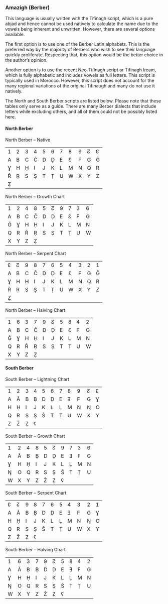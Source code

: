 ### <span id="anchor-54"></span>Amazigh (Berber)

This language is usually written with the Tifinagh script, which is a
pure abjad and hence cannot be used natively to calculate the name due
to the vowels being inherent and unwritten. However, there are several
options available.

The first option is to use one of the Berber Latin alphabets. This is
the preferred way by the majority of Berbers who wish to see their
language quickly proliferate. Respecting that, this option would be the
better choice in the author’s opinion. 

Another option is to use the recent Neo-Tifinagh script or Tifinagh
Ircam, which is fully alphabetic and includes vowels as full letters.
This script is typically used in Morocco. However, this script does not
account for the many regional variations of the original Tifinaugh and
many do not use it natively. 

The North and South Berber scripts are listed below. Please note that
these tables only serve as a guide. There are many Berber dialects that
include letters while excluding others, and all of them could not be
possibly listed here. 

#### <span id="anchor-55"></span>North Berber

North Berber – Native

|   |   |   |   |   |   |   |   |   |   |   |
| - | - | - | - | - | - | - | - | - | - | - |
| 1 | 2 | 3 | 4 | 5 | 6 | 7 | 8 | 9 | ↊ | ↋ |
| A | B | C | Č | D | Ḍ | E | Ɛ | F | G | Ǧ |
| Ɣ | H | Ḥ | I | J | K | L | M | N | Q | R |
| Ř | Ṛ | S | Ṣ | T | Ṭ | U | W | X | Y | Z |
| Ẓ |   |   |   |   |   |   |   |   |   |   |

North Berber – Growth Chart

|   |   |   |   |   |   |   |   |   |   |
| - | - | - | - | - | - | - | - | - | - |
| 1 | 2 | 4 | 8 | 5 | ↊ | 9 | 7 | 3 | 6 |
| A | B | C | Č | D | Ḍ | E | Ɛ | F | G |
| Ǧ | Ɣ | H | Ḥ | I | J | K | L | M | N |
| Q | R | Ř | Ṛ | S | Ṣ | T | Ṭ | U | W |
| X | Y | Z | Ẓ |   |   |   |   |   |   |

North Berber – Serpent Chart

|   |   |   |   |   |   |   |   |   |   |   |
| - | - | - | - | - | - | - | - | - | - | - |
| ↋ | ↊ | 9 | 8 | 7 | 6 | 5 | 4 | 3 | 2 | 1 |
| A | B | C | Č | D | Ḍ | E | Ɛ | F | G | Ǧ |
| Ɣ | H | Ḥ | I | J | K | L | M | N | Q | R |
| Ř | Ṛ | S | Ṣ | T | Ṭ | U | W | X | Y | Z |
| Ẓ |   |   |   |   |   |   |   |   |   |   |

North Berber – Halving Chart

|   |   |   |   |   |   |   |   |   |   |
| - | - | - | - | - | - | - | - | - | - |
| 1 | 6 | 3 | 7 | 9 | ↊ | 5 | 8 | 4 | 2 |
| A | B | C | Č | D | Ḍ | E | Ɛ | F | G |
| Ǧ | Ɣ | H | Ḥ | I | J | K | L | M | N |
| Q | R | Ř | Ṛ | S | Ṣ | T | Ṭ | U | W |
| X | Y | Z | Ẓ |   |   |   |   |   |   |

#### <span id="anchor-56"></span>South Berber

South Berber – Lightning Chart

|   |   |   |   |   |   |   |   |   |   |   |
| - | - | - | - | - | - | - | - | - | - | - |
| 1 | 2 | 3 | 4 | 5 | 6 | 7 | 8 | 9 | ↊ | ↋ |
| A | Ă | B | Ḅ | D | Ḍ | E | Ǝ | F | G | Ɣ |
| H | Ḥ | I | J | K | L | Ḷ | M | N | Ŋ | O |
| Q | R | S | Ṣ | Š | T | Ṭ | U | W | X | Y |
| Z | Ž | Ẓ | ʕ |   |   |   |   |   |   |   |

South Berber – Growth Chart

|   |   |   |   |   |   |   |   |   |   |
| - | - | - | - | - | - | - | - | - | - |
| 1 | 2 | 4 | 8 | 5 | ↊ | 9 | 7 | 3 | 6 |
| A | Ă | B | Ḅ | D | Ḍ | E | Ǝ | F | G |
| Ɣ | H | Ḥ | I | J | K | L | Ḷ | M | N |
| Ŋ | O | Q | R | S | Ṣ | Š | T | Ṭ | U |
| W | X | Y | Z | Ž | Ẓ | ʕ |   |   |   |

South Berber – Serpent Chart

|   |   |   |   |   |   |   |   |   |   |   |
| - | - | - | - | - | - | - | - | - | - | - |
| ↋ | ↊ | 9 | 8 | 7 | 6 | 5 | 4 | 3 | 2 | 1 |
| A | Ă | B | Ḅ | D | Ḍ | E | Ǝ | F | G | Ɣ |
| H | Ḥ | I | J | K | L | Ḷ | M | N | Ŋ | O |
| Q | R | S | Ṣ | Š | T | Ṭ | U | W | X | Y |
| Z | Ž | Ẓ | ʕ |   |   |   |   |   |   |   |

South Berber – Halving Chart

|   |   |   |   |   |   |   |   |   |   |
| - | - | - | - | - | - | - | - | - | - |
| 1 | 6 | 3 | 7 | 9 | ↊ | 5 | 8 | 4 | 2 |
| A | Ă | B | Ḅ | D | Ḍ | E | Ǝ | F | G |
| Ɣ | H | Ḥ | I | J | K | L | Ḷ | M | N |
| Ŋ | O | Q | R | S | Ṣ | Š | T | Ṭ | U |
| W | X | Y | Z | Ž | Ẓ | ʕ |   |   |   |

